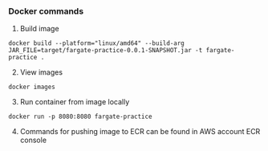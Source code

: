 ### Docker commands
1. Build image
```
docker build --platform="linux/amd64" --build-arg JAR_FILE=target/fargate-practice-0.0.1-SNAPSHOT.jar -t fargate-practice .
```
2. View images
```
docker images
```
3. Run container from image locally
```
docker run -p 8080:8080 fargate-practice
```
4. Commands for pushing image to ECR can be found in AWS account ECR console